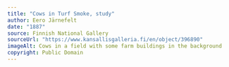 ```yaml
---
title: "Cows in Turf Smoke, study"
author: Eero Järnefelt
date: "1887"
source: Finnish National Gallery
sourceUrl: "https://www.kansallisgalleria.fi/en/object/396890"
imageAlt: Cows in a field with some farm buildings in the background
copyright: Public Domain
---
```

